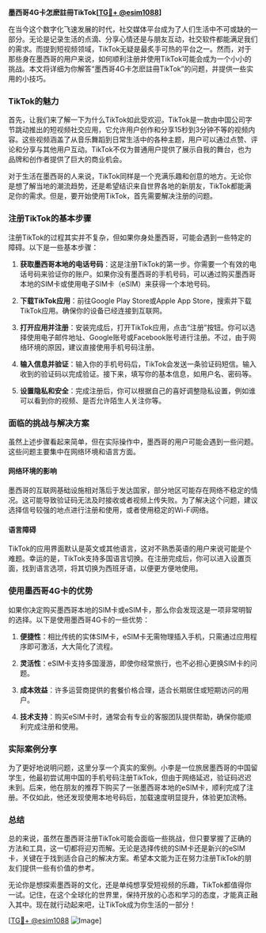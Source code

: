 **墨西哥4G卡怎麽註冊TikTok[[TG💪+ @esim1088](https://t.me/s/esim1088)]**

在当今这个数字化飞速发展的时代，社交媒体平台成为了人们生活中不可或缺的一部分。无论是记录生活的点滴、分享心情还是与朋友互动，社交软件都能满足我们的需求。而提到短视频领域，TikTok无疑是最炙手可热的平台之一。然而，对于那些身在墨西哥的用户来说，如何顺利注册并使用TikTok可能会成为一个小小的挑战。本文将详细为你解答“墨西哥4G卡怎麽註冊TikTok”的问题，并提供一些实用的小技巧。

### TikTok的魅力

首先，让我们来了解一下为什么TikTok如此受欢迎。TikTok是一款由中国公司字节跳动推出的短视频社交应用，它允许用户创作和分享15秒到3分钟不等的视频内容。这些视频涵盖了从音乐舞蹈到日常生活中的各种主题，用户可以通过点赞、评论和分享与其他用户互动。TikTok不仅为普通用户提供了展示自我的舞台，也为品牌和创作者提供了巨大的商业机会。

对于生活在墨西哥的人来说，TikTok同样是一个充满乐趣和创意的地方。无论你是想了解当地的潮流趋势，还是希望结识来自世界各地的新朋友，TikTok都能满足你的需求。但是，要开始使用TikTok，首先需要解决注册的问题。

### 注册TikTok的基本步骤

注册TikTok的过程其实并不复杂，但如果你身处墨西哥，可能会遇到一些特定的障碍。以下是一些基本步骤：

1. **获取墨西哥本地的电话号码**：这是注册TikTok的第一步。你需要一个有效的电话号码来验证你的账户。如果你没有墨西哥的手机号码，可以通过购买墨西哥本地的SIM卡或使用电子SIM卡（eSIM）来获得一个本地号码。

2. **下载TikTok应用**：前往Google Play Store或Apple App Store，搜索并下载TikTok应用。确保你的设备已经连接到互联网。

3. **打开应用并注册**：安装完成后，打开TikTok应用，点击“注册”按钮。你可以选择使用电子邮件地址、Google账号或Facebook账号进行注册。不过，由于网络环境的原因，建议直接使用手机号码注册。

4. **输入信息并验证**：输入你的手机号码后，TikTok会发送一条验证码短信。输入收到的验证码以完成验证。接下来，填写你的基本信息，如用户名、密码等。

5. **设置隐私和安全**：完成注册后，你可以根据自己的喜好调整隐私设置，例如谁可以看到你的视频、是否允许陌生人关注你等。

### 面临的挑战与解决方案

虽然上述步骤看起来简单，但在实际操作中，墨西哥的用户可能会遇到一些问题。这些问题主要集中在网络环境和语言方面。

#### 网络环境的影响

墨西哥的互联网基础设施相对落后于发达国家，部分地区可能存在网络不稳定的情况。这可能导致验证码无法及时接收或者视频上传失败。为了解决这个问题，建议选择信号较强的地点进行注册和使用，或者使用稳定的Wi-Fi网络。

#### 语言障碍

TikTok的应用界面默认是英文或其他语言，这对不熟悉英语的用户来说可能是个难题。幸运的是，TikTok支持多国语言切换。在注册完成后，你可以进入设置页面，找到语言选项，将其切换为西班牙语，以便更方便地使用。

### 使用墨西哥4G卡的优势

如果你决定购买墨西哥本地的SIM卡或eSIM卡，那么你会发现这是一项非常明智的选择。以下是使用墨西哥4G卡的一些优势：

1. **便捷性**：相比传统的实体SIM卡，eSIM卡无需物理插入手机，只需通过应用程序即可激活，大大简化了流程。

2. **灵活性**：eSIM卡支持多国漫游，即使你经常旅行，也不必担心更换SIM卡的问题。

3. **成本效益**：许多运营商提供的套餐价格合理，适合长期居住或短期访问的用户。

4. **技术支持**：购买eSIM卡时，通常会有专业的客服团队提供帮助，确保你能顺利完成注册和使用。

### 实际案例分享

为了更好地说明问题，这里分享一个真实的案例。小李是一位旅居墨西哥的中国留学生，他最初尝试用中国的手机号码注册TikTok，但由于网络延迟，验证码迟迟未到。后来，他在朋友的推荐下购买了一张墨西哥本地的eSIM卡，顺利完成了注册。不仅如此，他还发现使用本地号码后，加载速度明显提升，体验更加流畅。

### 总结

总的来说，虽然在墨西哥注册TikTok可能会面临一些挑战，但只要掌握了正确的方法和工具，这一切都将迎刃而解。无论是选择传统的SIM卡还是新兴的eSIM卡，关键在于找到适合自己的解决方案。希望本文能为正在努力注册TikTok的朋友们提供一些有价值的参考。

无论你是想探索墨西哥的文化，还是单纯想享受短视频的乐趣，TikTok都值得你一试。记住，在这个全球化的世界里，保持开放的心态和学习的态度，才能真正融入其中。现在就行动起来吧，让TikTok成为你生活的一部分！

[[TG💪+ @esim1088](https://t.me/s/esim1088) ![Image](https://i.postimg.cc/4NQfJmqS/Snipaste-2025-05-13-00-14-12.png)]